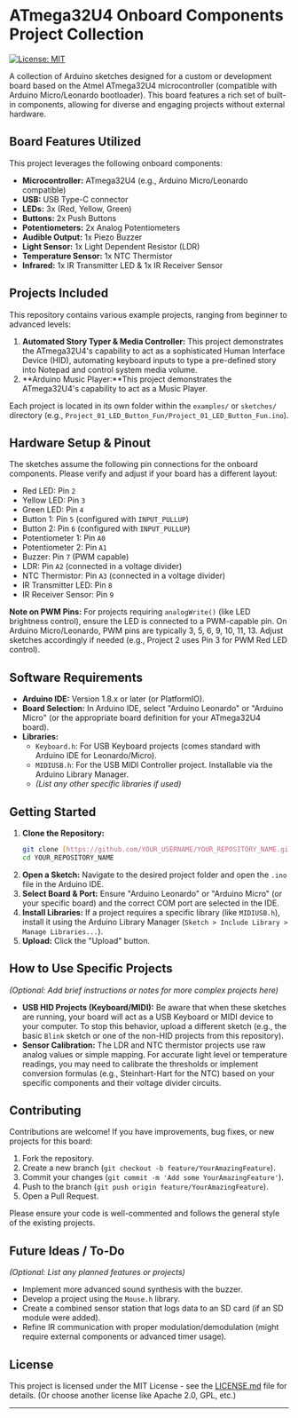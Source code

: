 # ATmega32U4 Onboard Components Project Collection

<!-- Optional: Add a CI badge if you set one up -->
[![License: MIT](https://img.shields.io/badge/License-MIT-yellow.svg)](https://opensource.org/licenses/MIT) <!-- Optional: Choose a license -->

A collection of Arduino sketches designed for a custom or development board based on the Atmel ATmega32U4 microcontroller (compatible with Arduino Micro/Leonardo bootloader). This board features a rich set of built-in components, allowing for diverse and engaging projects without external hardware.

## Board Features Utilized

This project leverages the following onboard components:

* **Microcontroller:** ATmega32U4 (e.g., Arduino Micro/Leonardo compatible)
* **USB:** USB Type-C connector
* **LEDs:** 3x (Red, Yellow, Green)
* **Buttons:** 2x Push Buttons
* **Potentiometers:** 2x Analog Potentiometers
* **Audible Output:** 1x Piezo Buzzer
* **Light Sensor:** 1x Light Dependent Resistor (LDR)
* **Temperature Sensor:** 1x NTC Thermistor
* **Infrared:** 1x IR Transmitter LED & 1x IR Receiver Sensor

## Projects Included

This repository contains various example projects, ranging from beginner to advanced levels:

1.  **Automated Story Typer & Media Controller:** This project demonstrates the ATmega32U4's capability to act as a sophisticated Human Interface Device (HID), automating keyboard inputs to type a pre-defined story into Notepad and control system media volume.
2.  **Arduino Music Player:**This project demonstrates the ATmega32U4's capability to act as a  Music Player.

    

Each project is located in its own folder within the `examples/` or `sketches/` directory (e.g., `Project_01_LED_Button_Fun/Project_01_LED_Button_Fun.ino`).

## Hardware Setup & Pinout

The sketches assume the following pin connections for the onboard components. Please verify and adjust if your board has a different layout:

* Red LED: Pin `2`
* Yellow LED: Pin `3`
* Green LED: Pin `4`
* Button 1: Pin `5` (configured with `INPUT_PULLUP`)
* Button 2: Pin `6` (configured with `INPUT_PULLUP`)
* Potentiometer 1: Pin `A0`
* Potentiometer 2: Pin `A1`
* Buzzer: Pin `7` (PWM capable)
* LDR: Pin `A2` (connected in a voltage divider)
* NTC Thermistor: Pin `A3` (connected in a voltage divider)
* IR Transmitter LED: Pin `8`
* IR Receiver Sensor: Pin `9`

**Note on PWM Pins:** For projects requiring `analogWrite()` (like LED brightness control), ensure the LED is connected to a PWM-capable pin. On Arduino Micro/Leonardo, PWM pins are typically 3, 5, 6, 9, 10, 11, 13. Adjust sketches accordingly if needed (e.g., Project 2 uses Pin 3 for PWM Red LED control).

## Software Requirements

* **Arduino IDE:** Version 1.8.x or later (or PlatformIO).
* **Board Selection:** In Arduino IDE, select "Arduino Leonardo" or "Arduino Micro" (or the appropriate board definition for your ATmega32U4 board).
* **Libraries:**
    * `Keyboard.h`: For USB Keyboard projects (comes standard with Arduino IDE for Leonardo/Micro).
    * `MIDIUSB.h`: For the USB MIDI Controller project. Installable via the Arduino Library Manager.
    * *(List any other specific libraries if used)*

## Getting Started

1.  **Clone the Repository:**
    ```bash
    git clone [https://github.com/YOUR_USERNAME/YOUR_REPOSITORY_NAME.git](https://github.com/YOUR_USERNAME/YOUR_REPOSITORY_NAME.git)
    cd YOUR_REPOSITORY_NAME
    ```
2.  **Open a Sketch:** Navigate to the desired project folder and open the `.ino` file in the Arduino IDE.
3.  **Select Board & Port:** Ensure "Arduino Leonardo" or "Arduino Micro" (or your specific board) and the correct COM port are selected in the IDE.
4.  **Install Libraries:** If a project requires a specific library (like `MIDIUSB.h`), install it using the Arduino Library Manager (`Sketch > Include Library > Manage Libraries...`).
5.  **Upload:** Click the "Upload" button.

## How to Use Specific Projects

*(Optional: Add brief instructions or notes for more complex projects here)*

* **USB HID Projects (Keyboard/MIDI):** Be aware that when these sketches are running, your board will act as a USB Keyboard or MIDI device to your computer. To stop this behavior, upload a different sketch (e.g., the basic `Blink` sketch or one of the non-HID projects from this repository).
* **Sensor Calibration:** The LDR and NTC thermistor projects use raw analog values or simple mapping. For accurate light level or temperature readings, you may need to calibrate the thresholds or implement conversion formulas (e.g., Steinhart-Hart for the NTC) based on your specific components and their voltage divider circuits.

## Contributing

Contributions are welcome! If you have improvements, bug fixes, or new projects for this board:

1.  Fork the repository.
2.  Create a new branch (`git checkout -b feature/YourAmazingFeature`).
3.  Commit your changes (`git commit -m 'Add some YourAmazingFeature'`).
4.  Push to the branch (`git push origin feature/YourAmazingFeature`).
5.  Open a Pull Request.

Please ensure your code is well-commented and follows the general style of the existing projects.

## Future Ideas / To-Do

*(Optional: List any planned features or projects)*

* Implement more advanced sound synthesis with the buzzer.
* Develop a project using the `Mouse.h` library.
* Create a combined sensor station that logs data to an SD card (if an SD module were added).
* Refine IR communication with proper modulation/demodulation (might require external components or advanced timer usage).

## License

This project is licensed under the MIT License - see the [LICENSE.md](LICENSE.md) file for details. (Or choose another license like Apache 2.0, GPL, etc.)

---

